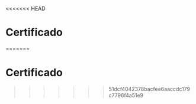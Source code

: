<<<<<<< HEAD
# Certificado

=======
# Certificado

>>>>>>> 51dcf4042378bacfee6aaccdc179c7796f4a51e9
